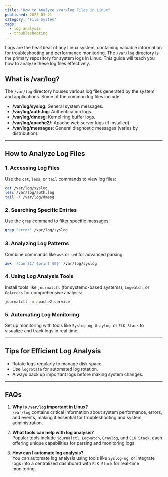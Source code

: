 ```yaml
---
title: "How to Analyze /var/log Files in Linux"
published: 2025-01-21
category: "File System"
tags:
  - log analysis
  - troubleshooting
---
```

Logs are the heartbeat of any Linux system, containing valuable information for troubleshooting and performance monitoring. The `/var/log` directory is the primary repository for system logs in Linux. This guide will teach you how to analyze these log files effectively.

## What is /var/log?

The `/var/log` directory houses various log files generated by the system and applications. Some of the common log files include:

- **/var/log/syslog**: General system messages.
- **/var/log/auth.log**: Authentication logs.
- **/var/log/dmesg**: Kernel ring buffer logs.
- **/var/log/apache2/**: Apache web server logs (if installed).
- **/var/log/messages**: General diagnostic messages (varies by distribution).

---

## How to Analyze Log Files

### 1. **Accessing Log Files**  
   Use the `cat`, `less`, or `tail` commands to view log files:
   ```bash
   cat /var/log/syslog
   less /var/log/auth.log
   tail -f /var/log/dmesg
   ```

### 2. **Searching Specific Entries**  
   Use the `grep` command to filter specific messages:
   ```bash
   grep "error" /var/log/syslog
   ```

### 3. **Analyzing Log Patterns**  
   Combine commands like `awk` or `sed` for advanced parsing:
   ```bash
   awk '/Jan 21/ {print $0}' /var/log/syslog
   ```

### 4. **Using Log Analysis Tools**  
   Install tools like `journalctl` (for systemd-based systems), `Logwatch`, or `GoAccess` for comprehensive analysis:
   ```bash
   journalctl -u apache2.service
   ```

### 5. **Automating Log Monitoring**  
   Set up monitoring with tools like `Syslog-ng`, `Graylog`, or `ELK Stack` to visualize and track logs in real time.

---

## Tips for Efficient Log Analysis

- Rotate logs regularly to manage disk space.
- Use `logrotate` for automated log rotation.
- Always back up important logs before making system changes.

---

## FAQs

1. **Why is `/var/log` important in Linux?**  
   `/var/log` contains critical information about system performance, errors, and events, making it essential for troubleshooting and system administration.

2. **What tools can help with log analysis?**  
   Popular tools include `journalctl`, `Logwatch`, `Graylog`, and `ELK Stack`, each offering unique capabilities for parsing and monitoring logs.

3. **How can I automate log analysis?**  
   You can automate log analysis using tools like `Syslog-ng`, or integrate logs into a centralized dashboard with `ELK Stack` for real-time monitoring.
